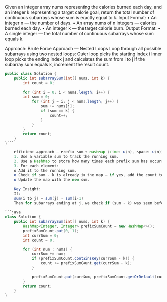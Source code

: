 Given an integer array nums representing the calories burned each day, and an integer k
representing a target calorie goal, return the total number of continuous subarrays whose
sum is exactly equal to k.
Input Format:
• An integer n — the number of days.
• An array nums of n integers — calories burned each day.
• An integer k — the target calorie burn.
Output Format:
• A single integer — the total number of continuous subarrays whose sum equals k.

Approach:
	Brute Force Approach — Nested Loops
		Loop through all possible subarrays using two nested loops:
		Outer loop picks the starting index i
		Inner loop picks the ending index j and calculates the sum from i to j
		If the subarray sum equals k, increment the result count.
```java
public class Solution {
	public int subarraySum(int[] nums, int k) {
		int count = 0;
		
		for (int i = 0; i < nums.length; i++) {
		int sum = 0;
			for (int j = i; j < nums.length; j++) {
		        sum += nums[j];
				if (sum == k) {
		            count++;
		        }
		    }
		}
		return count;
	}
}```

	Efficient Approach — Prefix Sum + HashMap (Time: O(n), Space: O(n))
	1. Use a variable sum to track the running sum.
	2. Use a HashMap to store how many times each prefix sum has occurred.
	3. For each element:
	o Add it to the running sum.
	o Check if sum - k is already in the map — if yes, add the count to the result.
	o Update the map with the new sum.
	
	Key Insight:
	If:
	sum(i to j) = sum(j) - sum(i-1)
	Then for subarrays ending at j, we check if (sum - k) was seen before.
	
```java
class Solution {
    public int subarraySum(int[] nums, int k) {
        HashMap<Integer, Integer> prefixSumCount = new HashMap<>();
        prefixSumCount.put(0, 1);
        int currSum = 0;
        int count = 0;

        for (int num : nums) {
            currSum += num;
            if (prefixSumCount.containsKey(currSum - k)) {
                count += prefixSumCount.get(currSum - k);
            }

            prefixSumCount.put(currSum, prefixSumCount.getOrDefault(currSum, 0) + 1);
        }
        return count;
    }
}
```